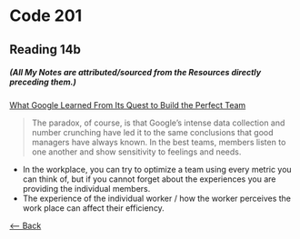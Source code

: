 # Code 201
## Reading 14b
##### (All My Notes are attributed/sourced from the Resources directly preceding them.)

[What Google Learned From Its Quest to Build the Perfect Team](https://www.nytimes.com/2016/02/28/magazine/what-google-learned-from-its-quest-to-build-the-perfect-team.html)
 
 > The paradox, of course, is that Google’s intense data collection and number crunching have led it to the same conclusions that good managers have always known. In the best teams, members listen to one another and show sensitivity to feelings and needs.


* In the workplace, you can try to optimize a team using every metric you can think of, but if you cannot forget about the experiences you are providing the individual members.
* The experience of the individual worker / how the worker perceives the work place can affect their efficiency.


[<-- Back](../README.md)
